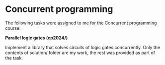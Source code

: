 # Concurrent programming

The following tasks were assigned to me for the Concurrent programming course:

**Parallel logic gates (cp2024/)**

Implement a library that solves circuits of logic gates concurrently.
Only the contents of solution/ folder are my work, the rest was provided as part of the task.